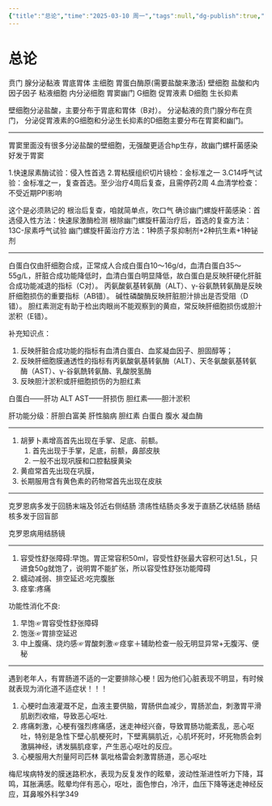 ```yaml
---
{"title":"总论","time":"2025-03-10 周一","tags":null,"dg-publish":true,"permalink":"/200 学习/208 内科学/第04篇 消化系统/第01章 总论/总论/","dgPassFrontmatter":true,"created":"2025-03-10T08:15:08.000+08:00","updated":"2025-03-10T08:33:02.000+08:00"}
---
```


# 总论
贲门
        腺分泌黏液
胃底胃体
        主细胞  胃蛋白酶原(需要盐酸来激活)
        壁细胞  盐酸和内因子因子
        粘液细胞
        内分泌细胞
胃窦幽门
        G细胞  促胃液素
        D细胞  生长抑素
    
壁细胞分泌盐酸，主要分布于胃底和胃体（B对）。
分泌黏液的贲门腺分布在贲门，
分泌促胃液素的G细胞和分泌生长抑素的D细胞主要分布在胃窦和幽门。
***
胃窦里面没有很多分泌盐酸的壁细胞，无强酸更适合hp生存，故幽门螺杆菌感染好发于胃窦

1.快速尿素酶试验：侵入性首选
2.胃粘膜组织切片镜检：金标准之一
3.C14呼气试验：金标准之一，复查首选。至少治疗4周后复查，且需停药2周
4.血清学检查：不受近期PPI影响

这个是必须熟记的
根治后复查，咱就简单点，吹口气
确诊幽门螺旋杆菌感染：首选侵入性方法：快速尿激酶检测
根除幽门螺旋杆菌治疗后，首选的复查方法：13C-尿素呼气试验
幽门螺旋杆菌治疗方法：1种质子泵抑制剂+2种抗生素+1种铋剂

***
白蛋白仅由肝细胞合成，正常成人合成白蛋白10～16g/d，血清白蛋白35～55g/L，肝脏合成功能降低时，血清白蛋白明显降低，故白蛋白是反映肝硬化肝脏合成功能减退的指标（C对）。
丙氨酸氨基转氨酶（ALT）、γ-谷氨酰转氨酶是反映肝细胞损伤的重要指标（AB错）。
碱性磷酸酶反映肝脏胆汁排出是否受阻（D错）。
胆红素测定有助于检出肉眼尚不能观察到的黄疸，常反映肝细胞损伤或胆汁淤积（E错）。

补充知识点：
1. 反映肝脏合成功能的指标有血清白蛋白、血浆凝血因子、胆固醇等；
2. 反映肝细胞膜通透性的指标有丙氨酸氨基转氨酶（ALT）、天冬氨酸氨基转氨酶（AST）、γ-谷氨酰转氨酶、乳酸脱氢酶
3. 反映胆汁淤积或肝细胞损伤的为胆红素

白蛋白——肝功
ALT AST——肝损伤
胆红素——胆汁淤积

肝功能分级：肝胆白富美
肝性脑病 胆红素 白蛋白 腹水 凝血酶
***
1. 胡萝卜素增高首先出现在手掌、足底、前额。
	1. 首先出现于手掌，足底，前额，鼻部皮肤
	2. 一般不出现巩膜和口腔黏膜黄染
2. 黄疸常首先出现在巩膜，
3. 长期服用含有黄色素的药物常首先出现在皮肤

***
克罗恩病多发于回肠末端及邻近右侧结肠
溃疡性结肠炎多发于直肠乙状结肠
肠结核多发于回盲部

克罗恩病用结肠镜

***
1. 容受性舒张障碍:早饱。胃正常容积50ml，容受性舒张最大容积可达1.5L，只进食50g就饱了，说明胃不能扩张，所以容受性舒张功能障碍
2. 蠕动减弱、排空延迟:吃完腹胀
3. 痉挛:疼痛

功能性消化不良:
1. 早饱☞胃容受性舒张障碍
2. 饱涨☞胃排空延迟
3. 中上腹痛、烧灼感☞胃酸刺激☞痉挛＋辅助检查一般无明显异常+无腹泻、便秘

***
遇到老年人，有胃肠道不适的一定要排除心梗！因为他们心脏表现不明显，有时候就表现为消化道不适症状！！！
1. 心梗时血液灌溉不足，血液主要供脑，胃肠供血减少，胃肠淤血，刺激胃平滑肌剧烈收缩，导致恶心呕吐.
2. 疼痛刺激，心梗有强烈疼痛感，迷走神经兴奋，导致胃肠功能紊乱，恶心呕吐，特别是急性下壁心肌梗死时，下壁离膈肌近，心肌坏死时，坏死物质会刺激膈神经，诱发膈肌痉挛，产生恶心呕吐的反应。
3. 心梗服用大剂量阿司匹林 氯吡格雷会刺激胃肠道，恶心呕吐

梅尼埃病特发的膜迷路积水，表现为反复发作的眩晕，波动性渐进性听力下降，耳鸣，耳胀满感。眩晕均伴有恶心，呕吐，面色惨白，冷汗，血压下降等迷走神经反应，耳鼻喉外科学349



























































































































































































































































































































































































































